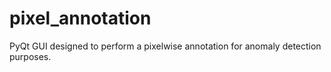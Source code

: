 # pixel_annotation
PyQt GUI designed  to perform a pixelwise annotation for anomaly detection purposes.
